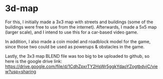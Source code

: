# 3d-map

For this, I initially made a 3x3 map with streets and buildings (some of the buildings were free to use from the internet). Afterwards, I made a 5x5 map (larger scale), and I intend to use this for a car-based video game.

In addition, I also made a coin model and roadblock model for the game, since those two could be used as powerups & obstacles in the game.

Lastly, the 3x3 map BLEND file was too big to be uploaded to github, so here is the google drive link: https://drive.google.com/file/d/1CdhZpxrTY2HsWr5ggkYdaoYZogtbdvjC/view?usp=sharing
